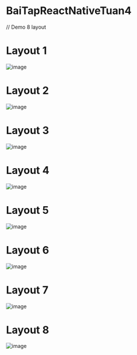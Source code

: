 # BaiTapReactNativeTuan4
// Demo 8 layout

<h1>Layout 1</h1>

![image](https://github.com/nguyenhieu1435/BaiTapReactNativeTuan4/assets/70377398/db37966f-7660-4de1-b977-4885c268d650)

<h1>Layout 2</h1>

![image](https://github.com/nguyenhieu1435/BaiTapReactNativeTuan4/assets/70377398/f47b8af9-1bb6-469d-b288-133633a858ad)

<h1>Layout 3</h1>

![image](https://github.com/nguyenhieu1435/BaiTapReactNativeTuan4/assets/70377398/7b2f3940-e78f-417c-802d-f6a5716a7759)

<h1>Layout 4</h1>

![image](https://github.com/nguyenhieu1435/BaiTapReactNativeTuan4/assets/70377398/c56f0f7a-aa4c-4e55-b500-3669beab6bbd)

<h1>Layout 5</h1>

![image](https://github.com/nguyenhieu1435/BaiTapReactNativeTuan4/assets/70377398/01af71bf-92bf-42ef-b4d2-016d992bec30)

<h1>Layout 6</h1>

![image](https://github.com/nguyenhieu1435/BaiTapReactNativeTuan4/assets/70377398/3b754872-609d-4652-a796-1793dc23371d)

<h1>Layout 7</h1>

![image](https://github.com/nguyenhieu1435/BaiTapReactNativeTuan4/assets/70377398/0a3dab81-1526-4260-98ea-0903bef6dfa8)

<h1>Layout 8</h1>

![image](https://github.com/nguyenhieu1435/BaiTapReactNativeTuan4/assets/70377398/cbdd7eb2-0c3c-45db-8562-fca8b99a1b9a)
